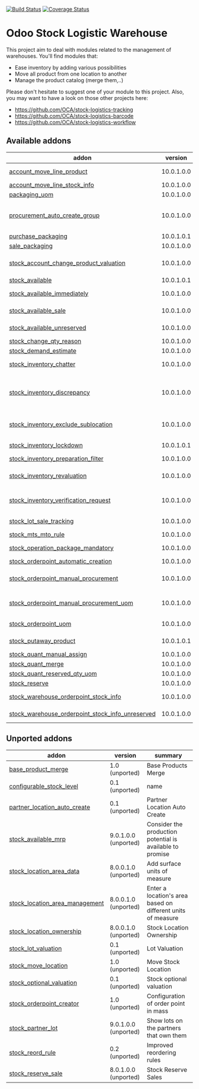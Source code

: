 [![Build Status](https://travis-ci.org/OCA/stock-logistics-warehouse.svg?branch=10.0)](https://travis-ci.org/OCA/stock-logistics-warehouse)
[![Coverage Status](https://img.shields.io/coveralls/OCA/stock-logistics-warehouse/badge.png?branch=10.0)](https://coveralls.io/r/OCA/stock-logistics-warehouse?branch=10.0)

Odoo Stock Logistic Warehouse
=============================


This project aim to deal with modules related to the management of warehouses. You'll find modules that:

 - Ease inventory by adding various possibilities
 - Move all product from one location to another
 - Manage the product catalog (merge them,..)

Please don't hesitate to suggest one of your module to this project. Also, you may want to have a look on those other projects here:

 - https://github.com/OCA/stock-logistics-tracking
 - https://github.com/OCA/stock-logistics-barcode
 - https://github.com/OCA/stock-logistics-workflow

[//]: # (addons)

Available addons
----------------
addon | version | summary
--- | --- | ---
[account_move_line_product](account_move_line_product/) | 10.0.1.0.0 | Displays the product in the journal entries and items
[account_move_line_stock_info](account_move_line_stock_info/) | 10.0.1.0.0 | Account Move Line Stock Move
[packaging_uom](packaging_uom/) | 10.0.1.0.0 | Use uom in package
[procurement_auto_create_group](procurement_auto_create_group/) | 10.0.1.0.0 | Allows to configure the system to propose automatically new procurement groups in procurement orders.
[purchase_packaging](purchase_packaging/) | 10.0.1.0.1 | In purchase, use package
[sale_packaging](sale_packaging/) | 10.0.1.0.0 | In sale, use uom's package
[stock_account_change_product_valuation](stock_account_change_product_valuation/) | 10.0.1.0.0 | Adjusts valuation of the products and quants when the cost method or type of a product changes
[stock_available](stock_available/) | 10.0.1.0.1 | Stock available to promise
[stock_available_immediately](stock_available_immediately/) | 10.0.1.0.0 | Ignore planned receptions in quantity available to promise
[stock_available_sale](stock_available_sale/) | 10.0.1.0.0 | Quotations in quantity available to promise
[stock_available_unreserved](stock_available_unreserved/) | 10.0.1.0.0 | Quantity of stock available for immediate use
[stock_change_qty_reason](stock_change_qty_reason/) | 10.0.1.0.0 | Stock Quantity Change Reason
[stock_demand_estimate](stock_demand_estimate/) | 10.0.1.0.0 | Allows to create demand estimates.
[stock_inventory_chatter](stock_inventory_chatter/) | 10.0.1.0.0 | Log changes being done in Inventory Adjustments
[stock_inventory_discrepancy](stock_inventory_discrepancy/) | 10.0.1.0.0 | Adds the capability to show the discrepancy of every line in an inventory and to block the inventory validation when the discrepancy is over a user defined threshold.
[stock_inventory_exclude_sublocation](stock_inventory_exclude_sublocation/) | 10.0.1.0.0 | Allow to perform inventories of a location without including its child locations.
[stock_inventory_lockdown](stock_inventory_lockdown/) | 10.0.1.0.1 | Lock down stock locations during inventories.
[stock_inventory_preparation_filter](stock_inventory_preparation_filter/) | 10.0.1.0.0 | More filters for inventory adjustments
[stock_inventory_revaluation](stock_inventory_revaluation/) | 10.0.1.0.0 | Introduces inventory revaluation as single point to change the valuation of products.
[stock_inventory_verification_request](stock_inventory_verification_request/) | 10.0.1.0.0 | Adds the capability to request a Slot Verification when a inventory is Pending to Approve
[stock_lot_sale_tracking](stock_lot_sale_tracking/) | 10.0.1.0.0 | This addon allows to retrieve all customer deliveries impacted by a lot
[stock_mts_mto_rule](stock_mts_mto_rule/) | 10.0.1.0.0 | Add a MTS+MTO route
[stock_operation_package_mandatory](stock_operation_package_mandatory/) | 10.0.1.0.0 | Makes destination package mandatory on stock pack operations
[stock_orderpoint_automatic_creation](stock_orderpoint_automatic_creation/) | 10.0.1.0.0 | Stock Orderpoint Automatic Creation
[stock_orderpoint_manual_procurement](stock_orderpoint_manual_procurement/) | 10.0.1.0.0 | Allows to create procurement orders from orderpoints instead of relying only on the scheduler.
[stock_orderpoint_manual_procurement_uom](stock_orderpoint_manual_procurement_uom/) | 10.0.1.0.0 | Glue module for stock_orderpoint_uom and stock_orderpoint_manual_procurement
[stock_orderpoint_uom](stock_orderpoint_uom/) | 10.0.1.0.0 | Allows to create procurement orders in the UoM indicated in the orderpoint
[stock_putaway_product](stock_putaway_product/) | 10.0.1.0.1 | Set a product location and put-away strategy per product
[stock_quant_manual_assign](stock_quant_manual_assign/) | 10.0.1.0.0 | Stock - Manual Quant Assignment
[stock_quant_merge](stock_quant_merge/) | 10.0.1.0.0 | Stock - Quant merge
[stock_quant_reserved_qty_uom](stock_quant_reserved_qty_uom/) | 10.0.1.0.0 | Stock Quant Reserved Qty UoM
[stock_reserve](stock_reserve/) | 10.0.1.0.0 | Stock reservations on products
[stock_warehouse_orderpoint_stock_info](stock_warehouse_orderpoint_stock_info/) | 10.0.1.0.0 | Stock Warehouse Orderpoint Stock Info
[stock_warehouse_orderpoint_stock_info_unreserved](stock_warehouse_orderpoint_stock_info_unreserved/) | 10.0.1.0.0 | Stock Warehouse Orderpoint Stock Info Unreserved


Unported addons
---------------
addon | version | summary
--- | --- | ---
[base_product_merge](base_product_merge/) | 1.0 (unported) | Base Products Merge
[configurable_stock_level](configurable_stock_level/) | 0.1 (unported) | name
[partner_location_auto_create](partner_location_auto_create/) | 0.1 (unported) | Partner Location Auto Create
[stock_available_mrp](stock_available_mrp/) | 9.0.1.0.0 (unported) | Consider the production potential is available to promise
[stock_location_area_data](stock_location_area_data/) | 8.0.0.1.0 (unported) | Add surface units of measure
[stock_location_area_management](stock_location_area_management/) | 8.0.0.1.0 (unported) | Enter a location's area based on different units of measure
[stock_location_ownership](stock_location_ownership/) | 8.0.0.1.0 (unported) | Stock Location Ownership
[stock_lot_valuation](stock_lot_valuation/) | 0.1 (unported) | Lot Valuation
[stock_move_location](stock_move_location/) | 1.0 (unported) | Move Stock Location
[stock_optional_valuation](stock_optional_valuation/) | 0.1 (unported) | Stock optional valuation
[stock_orderpoint_creator](stock_orderpoint_creator/) | 1.0 (unported) | Configuration of order point in mass
[stock_partner_lot](stock_partner_lot/) | 9.0.1.0.0 (unported) | Show lots on the partners that own them
[stock_reord_rule](stock_reord_rule/) | 0.2 (unported) | Improved reordering rules
[stock_reserve_sale](stock_reserve_sale/) | 8.0.1.0.0 (unported) | Stock Reserve Sales

[//]: # (end addons)
